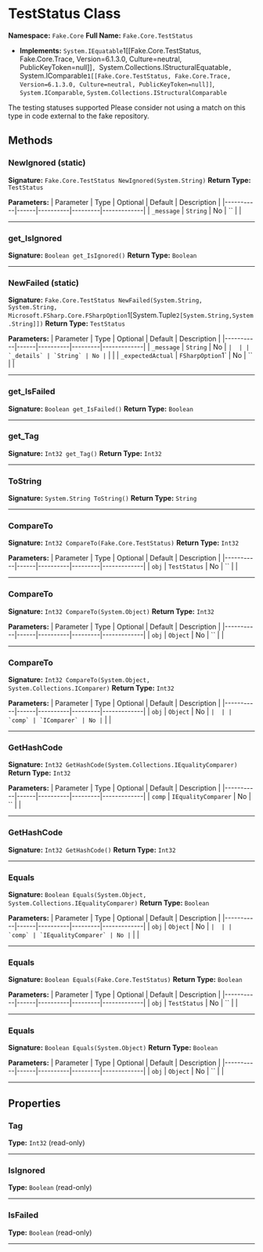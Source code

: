 # TestStatus Class

**Namespace:** `Fake.Core`
**Full Name:** `Fake.Core.TestStatus`
- **Implements:** `System.IEquatable`1[[Fake.Core.TestStatus, Fake.Core.Trace, Version=6.1.3.0, Culture=neutral, PublicKeyToken=null]]`, `System.Collections.IStructuralEquatable`, `System.IComparable`1[[Fake.Core.TestStatus, Fake.Core.Trace, Version=6.1.3.0, Culture=neutral, PublicKeyToken=null]]`, `System.IComparable`, `System.Collections.IStructuralComparable`

The testing statuses supported
 Please consider not using a match on this type in code external to the fake repository.

## Methods

### NewIgnored (static)

**Signature:** `Fake.Core.TestStatus NewIgnored(System.String)`
**Return Type:** `TestStatus`

**Parameters:**
| Parameter | Type | Optional | Default | Description |
|-----------|------|----------|---------|-------------|
| `_message` | `String` | No | `` |  |

---

### get_IsIgnored

**Signature:** `Boolean get_IsIgnored()`
**Return Type:** `Boolean`

---

### NewFailed (static)

**Signature:** `Fake.Core.TestStatus NewFailed(System.String, System.String, Microsoft.FSharp.Core.FSharpOption`1[System.Tuple`2[System.String,System.String]])`
**Return Type:** `TestStatus`

**Parameters:**
| Parameter | Type | Optional | Default | Description |
|-----------|------|----------|---------|-------------|
| `_message` | `String` | No | `` |  |
| `_details` | `String` | No | `` |  |
| `_expectedActual` | `FSharpOption`1` | No | `` |  |

---

### get_IsFailed

**Signature:** `Boolean get_IsFailed()`
**Return Type:** `Boolean`

---

### get_Tag

**Signature:** `Int32 get_Tag()`
**Return Type:** `Int32`

---

### ToString

**Signature:** `System.String ToString()`
**Return Type:** `String`

---

### CompareTo

**Signature:** `Int32 CompareTo(Fake.Core.TestStatus)`
**Return Type:** `Int32`

**Parameters:**
| Parameter | Type | Optional | Default | Description |
|-----------|------|----------|---------|-------------|
| `obj` | `TestStatus` | No | `` |  |

---

### CompareTo

**Signature:** `Int32 CompareTo(System.Object)`
**Return Type:** `Int32`

**Parameters:**
| Parameter | Type | Optional | Default | Description |
|-----------|------|----------|---------|-------------|
| `obj` | `Object` | No | `` |  |

---

### CompareTo

**Signature:** `Int32 CompareTo(System.Object, System.Collections.IComparer)`
**Return Type:** `Int32`

**Parameters:**
| Parameter | Type | Optional | Default | Description |
|-----------|------|----------|---------|-------------|
| `obj` | `Object` | No | `` |  |
| `comp` | `IComparer` | No | `` |  |

---

### GetHashCode

**Signature:** `Int32 GetHashCode(System.Collections.IEqualityComparer)`
**Return Type:** `Int32`

**Parameters:**
| Parameter | Type | Optional | Default | Description |
|-----------|------|----------|---------|-------------|
| `comp` | `IEqualityComparer` | No | `` |  |

---

### GetHashCode

**Signature:** `Int32 GetHashCode()`
**Return Type:** `Int32`

---

### Equals

**Signature:** `Boolean Equals(System.Object, System.Collections.IEqualityComparer)`
**Return Type:** `Boolean`

**Parameters:**
| Parameter | Type | Optional | Default | Description |
|-----------|------|----------|---------|-------------|
| `obj` | `Object` | No | `` |  |
| `comp` | `IEqualityComparer` | No | `` |  |

---

### Equals

**Signature:** `Boolean Equals(Fake.Core.TestStatus)`
**Return Type:** `Boolean`

**Parameters:**
| Parameter | Type | Optional | Default | Description |
|-----------|------|----------|---------|-------------|
| `obj` | `TestStatus` | No | `` |  |

---

### Equals

**Signature:** `Boolean Equals(System.Object)`
**Return Type:** `Boolean`

**Parameters:**
| Parameter | Type | Optional | Default | Description |
|-----------|------|----------|---------|-------------|
| `obj` | `Object` | No | `` |  |

---

## Properties

### Tag

**Type:** `Int32` (read-only)

---

### IsIgnored

**Type:** `Boolean` (read-only)

---

### IsFailed

**Type:** `Boolean` (read-only)

---